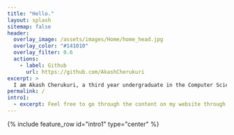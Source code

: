 ```yaml
---
title: "Hello."
layout: splash
sitemap: false
header:
  overlay_image: /assets/images/Home/home_head.jpg
  overlay_color: "#141010"
  overlay_filter: 0.6
  actions:
    - label: Github
      url: https://github.com/AkashCherukuri
excerpt: >
  I am Akash Cherukuri, a third year undergraduate in the Computer Science and Engineering department of IIT Bombay.
permalink: /
intro1:
  - excerpt: Feel free to go through the content on my website through the tabs located at the top. You can also search for anything specific.
---
```


{% include feature_row id="intro1" type="center" %}